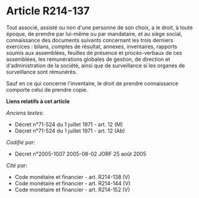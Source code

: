 # Article R214-137

Tout associé, assisté ou non d'une personne de son choix, a le droit, à toute époque, de prendre par lui-même ou par
mandataire, et au siège social, connaissance des documents suivants concernant les trois derniers exercices : bilans, comptes
de résultat, annexes, inventaires, rapports soumis aux assemblées, feuilles de présence et procès-verbaux de ces assemblées,
les rémunérations globales de gestion, de direction et d'administration de la société, ainsi que de surveillance si les
organes de surveillance sont rémunérés.

Sauf en ce qui concerne l'inventaire, le droit de prendre connaissance comporte celui de prendre copie.

**Liens relatifs à cet article**

_Anciens textes_:

  - Décret n°71-524 du 1 juillet 1971 - art. 12 (M)
  - Décret n°71-524 du 1 juillet 1971 - art. 12 (Ab)

_Codifié par_:

  - Décret n°2005-1007 2005-08-02 JORF 25 août 2005

_Cité par_:

  - Code monétaire et financier - art. R214-138 (V)
  - Code monétaire et financier - art. R214-144 (V)
  - Code monétaire et financier - art. R214-152 (V)
